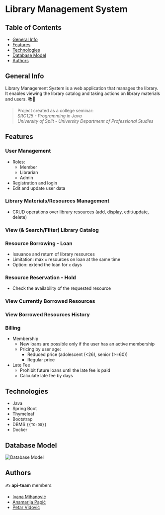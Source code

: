 # Library Management System

## Table of Contents

* [General Info](#general-info)
* [Features](#features)
* [Technologies](#technologies)
* [Database Model](#database-model)
* [Authors](#authors)

## General Info

Library Management System is a web application that manages the library. It enables viewing the library catalog and taking actions on library materials and users. 📚👥

> Project created as a college seminar:  
> *SRC125 - Programming in Java*  
> *University of Split - University Department of Professional Studies*

## Features

### User Management
- Roles:
    - Member
    - Librarian
    - Admin
- Registration and login
- Edit and update user data

### Library Materials/Resources Management
- CRUD operations over library resources (add, display, edit/update, delete)

### View (& Search/Filter) Library Catalog

### Resource Borrowing - Loan
- Issuance and return of library resources
- Limitation: max `x` resources on loan at the same time
- Option: extend the loan for `x` days

### Resource Reservation - Hold
- Check the availability of the requested resource

### View Currently Borrowed Resources

### View Borrowed Resources History

### Billing
- Membership
    - New loans are possible only if the user has an active membership
    - Pricing by user age:
        - Reduced price (adolescent (<26), senior (>=60))
        - Regular price
- Late Fee
    - Prohibit future loans until the late fee is paid
    - Calculate late fee by days

## Technologies

* Java
* Spring Boot
* Thymeleaf
* Bootstrap
* DBMS `{{TO-DO}}`
* Docker

## Database Model

![Database Model](https://user-images.githubusercontent.com/92747146/196192796-bd56dfde-3045-44aa-b0ca-e12b20144ffd.png)

## Authors

 ✍️ **api-team** members: 
* [Ivana Mihanović](https://github.com/imihanovic)
* [Anamarija Papić](https://github.com/anamarijapapic)
* [Petar Vidović](https://github.com/Petar1107)
